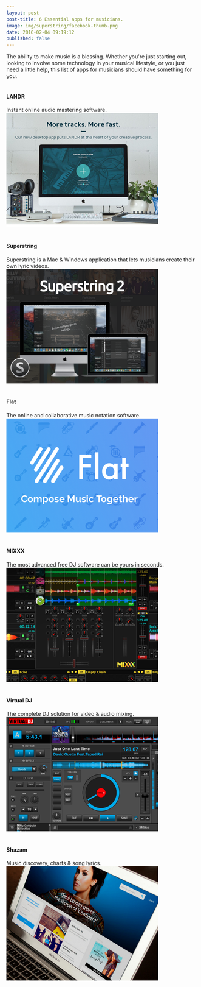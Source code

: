 ```yaml
---
layout: post
post-title: 6 Essential apps for musicians.
image: img/superstring/facebook-thumb.png
date: 2016-02-04 09:19:12
published: false
---
```

The ability to make music is a blessing. Whether you're just starting out, looking to involve some technology in your musical lifestyle, or you just need a little help, this list of apps for musicians should have something for you.
<br><br>

<h4>LANDR</h4>
Instant online audio mastering software.<br>
<a href="https://www.landr.com" target="_blank"><img src="/img/blog/apps-for-musicians/landr.png" width="400px" /></a><br><br>

<h4>Superstring</h4>
Superstring is a Mac & Windows application that lets musicians create their own lyric videos.<br>
<a href="https://wittenlab.com" target="_blank"><img src="/img/blog/apps-for-musicians/superstring.png" width="400px" /></a><br><br>

<h4>Flat</h4>
The online and collaborative music notation software.<br>
<a href="https://flat.io" target="_blank"><img src="/img/blog/apps-for-musicians/flat.png" width="400px" /></a><br><br>

<h4>MIXXX</h4>
The most advanced free DJ software can be yours in seconds.<br>
<a href="http://www.mixxx.org" target="_blank"><img src="/img/blog/apps-for-musicians/mixxx.png" width="400px" /></a><br><br>

<h4>Virtual DJ</h4>
The complete DJ solution for video & audio mixing.<br>
<a href="http://www.virtualdj.com" target="_blank"><img src="/img/blog/apps-for-musicians/vitualdj.png" width="400px" /></a><br><br>

<h4>Shazam</h4>
Music discovery, charts &amp; song lyrics.<br>
<a href="http://www.shazam.com" target="_blank"><img src="/img/blog/apps-for-musicians/shazam.png" width="400px" /></a>
